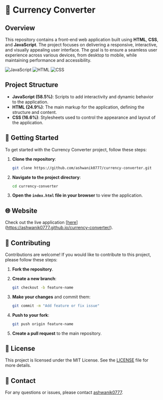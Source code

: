 # 💱 Currency Converter

## Overview
This repository contains a front-end web application built using **HTML**, **CSS**, and **JavaScript**. The project focuses on delivering a responsive, interactive, and visually appealing user interface. The goal is to ensure a seamless user experience across various devices, from desktop to mobile, while maintaining performance and accessibility.

![JavaScript](https://img.shields.io/badge/JavaScript-58.5%25-yellow) ![HTML](https://img.shields.io/badge/HTML-24.9%25-orange) ![CSS](https://img.shields.io/badge/CSS-16.6%25-blue)

## Project Structure
- **JavaScript (58.5%)**: Scripts to add interactivity and dynamic behavior to the application.
- **HTML (24.9%)**: The main markup for the application, defining the structure and content.
- **CSS (16.6%)**: Stylesheets used to control the appearance and layout of the application.

## 🚀 Getting Started
To get started with the Currency Converter project, follow these steps:

1. **Clone the repository**:
    ```bash
    git clone https://github.com/ashwanik0777/currency-converter.git
    ```

2. **Navigate to the project directory**:
    ```bash
    cd currency-converter
    ```

3. **Open the `index.html` file in your browser** to view the application.

## 🌐 Website
Check out the live application [[here](https://your-website-link.com)](https://ashwanik0777.github.io/currency-converter/).

## 🤝 Contributing
Contributions are welcome! If you would like to contribute to this project, please follow these steps:

1. **Fork the repository**.
2. **Create a new branch**:
    ```bash
    git checkout -b feature-name
    ```

3. **Make your changes** and commit them:
    ```bash
    git commit -m "Add feature or fix issue"
    ```

4. **Push to your fork**:
    ```bash
    git push origin feature-name
    ```

5. **Create a pull request** to the main repository.

## 📜 License
This project is licensed under the MIT License. See the [LICENSE](LICENSE) file for more details.

## 📧 Contact
For any questions or issues, please contact [ashwanik0777](https://github.com/ashwanik0777).
